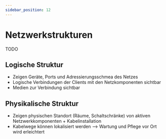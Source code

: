```yaml
---
sidebar_position: 12
---
```


# Netzwerkstrukturen

TODO

## Logische Struktur

- Zeigen Geräte, Ports und Adressierungsschmea des Netzes
- Logische Verbindungen der Clients mit den Netzkomponenten sichtbar
- Medien zur Verbindung sichtbar

## Physikalische Struktur

- Zeigen physischen Standort (Räume, Schaltschränke) von aktiven Netzwerkkomponenten + Kabelinstallation
- Kabelwege können lokalisiert werden --> Wartung und Pflege vor Ort wird erleichtert
